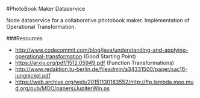 
#PhotoBook Maker  Dataservice

Node dataservice for a collaborative photobook maker. Implementation of Operational Transformation.

###Resources

* http://www.codecommit.com/blog/java/understanding-and-applying-operational-transformation (Good Starting Point)
* https://arxiv.org/pdf/1512.05949.pdf (Function Transformations)
* http://www.redaktion.tu-berlin.de/fileadmin/a34331500/paper/sac16-jungnickel.pdf
* https://web.archive.org/web/20151130183552/http://ftp.lambda.moo.mud.org/pub/MOO/papers/JupiterWin.ps